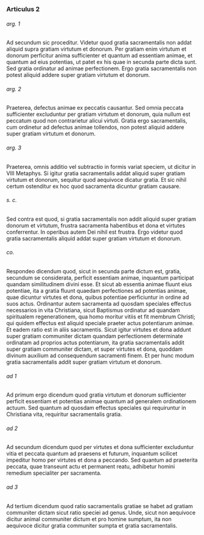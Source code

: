 ### Articulus 2

###### arg. 1
Ad secundum sic proceditur. Videtur quod gratia sacramentalis non addat aliquid supra gratiam virtutum et donorum. Per gratiam enim virtutum et donorum perficitur anima sufficienter et quantum ad essentiam animae, et quantum ad eius potentias, ut patet ex his quae in secunda parte dicta sunt. Sed gratia ordinatur ad animae perfectionem. Ergo gratia sacramentalis non potest aliquid addere super gratiam virtutum et donorum.

###### arg. 2
Praeterea, defectus animae ex peccatis causantur. Sed omnia peccata sufficienter excluduntur per gratiam virtutum et donorum, quia nullum est peccatum quod non contrarietur alicui virtuti. Gratia ergo sacramentalis, cum ordinetur ad defectus animae tollendos, non potest aliquid addere super gratiam virtutum et donorum.

###### arg. 3
Praeterea, omnis additio vel subtractio in formis variat speciem, ut dicitur in VIII Metaphys. Si igitur gratia sacramentalis addat aliquid super gratiam virtutum et donorum, sequitur quod aequivoce dicatur gratia. Et sic nihil certum ostenditur ex hoc quod sacramenta dicuntur gratiam causare.

###### s. c.
Sed contra est quod, si gratia sacramentalis non addit aliquid super gratiam donorum et virtutum, frustra sacramenta habentibus et dona et virtutes conferrentur. In operibus autem Dei nihil est frustra. Ergo videtur quod gratia sacramentalis aliquid addat super gratiam virtutum et donorum.

###### co.
Respondeo dicendum quod, sicut in secunda parte dictum est, gratia, secundum se considerata, perficit essentiam animae, inquantum participat quandam similitudinem divini esse. Et sicut ab essentia animae fluunt eius potentiae, ita a gratia fluunt quaedam perfectiones ad potentias animae, quae dicuntur virtutes et dona, quibus potentiae perficiuntur in ordine ad suos actus. Ordinantur autem sacramenta ad quosdam speciales effectus necessarios in vita Christiana, sicut Baptismus ordinatur ad quandam spiritualem regenerationem, qua homo moritur vitiis et fit membrum Christi; qui quidem effectus est aliquid speciale praeter actus potentiarum animae. Et eadem ratio est in aliis sacramentis. Sicut igitur virtutes et dona addunt super gratiam communiter dictam quandam perfectionem determinate ordinatam ad proprios actus potentiarum, ita gratia sacramentalis addit super gratiam communiter dictam, et super virtutes et dona, quoddam divinum auxilium ad consequendum sacramenti finem. Et per hunc modum gratia sacramentalis addit super gratiam virtutum et donorum.

###### ad 1
Ad primum ergo dicendum quod gratia virtutum et donorum sufficienter perficit essentiam et potentias animae quantum ad generalem ordinationem actuum. Sed quantum ad quosdam effectus speciales qui requiruntur in Christiana vita, requiritur sacramentalis gratia.

###### ad 2
Ad secundum dicendum quod per virtutes et dona sufficienter excluduntur vitia et peccata quantum ad praesens et futurum, inquantum scilicet impeditur homo per virtutes et dona a peccando. Sed quantum ad praeterita peccata, quae transeunt actu et permanent reatu, adhibetur homini remedium specialiter per sacramenta.

###### ad 3
Ad tertium dicendum quod ratio sacramentalis gratiae se habet ad gratiam communiter dictam sicut ratio speciei ad genus. Unde, sicut non aequivoce dicitur animal communiter dictum et pro homine sumptum, ita non aequivoce dicitur gratia communiter sumpta et gratia sacramentalis.

